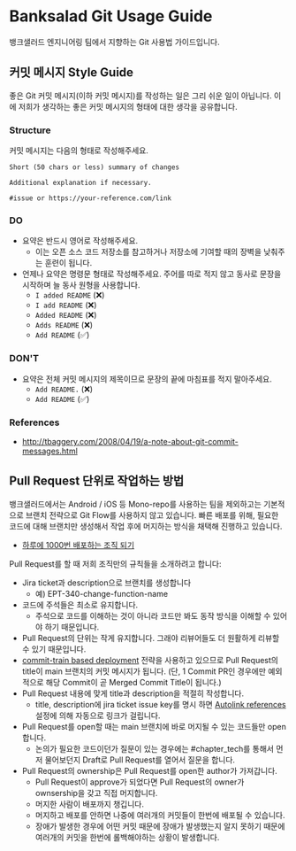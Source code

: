 # Banksalad Git Usage Guide

뱅크샐러드 엔지니어링 팀에서 지향하는 Git 사용법 가이드입니다.

## 커밋 메시지 Style Guide

좋은 Git 커밋 메시지(이하 커밋 메시지)를 작성하는 일은 그리 쉬운 일이 아닙니다. 이에 저희가 생각하는 좋은 커밋 메시지의 형태에 대한 생각을 공유합니다.

### Structure

커밋 메시지는 다음의 형태로 작성해주세요.

```
Short (50 chars or less) summary of changes

Additional explanation if necessary.

#issue or https://your-reference.com/link
```

### DO

- 요약은 반드시 영어로 작성해주세요.
    + 이는 오픈 소스 코드 저장소를 참고하거나 저장소에 기여할 때의 장벽을 낮춰주는 훈련이 됩니다.
- 언제나 요약은 명령문 형태로 작성해주세요. 주어를 따로 적지 않고 동사로 문장을 시작하며 늘 동사 원형을 사용합니다.
    + `I added README` (:x:)
    + `I add README` (:x:)
    + `Added README` (:x:)
    + `Adds README` (:x:)
    + `Add README` (:white_check_mark:)

### DON'T

- 요약은 전체 커밋 메시지의 제목이므로 문장의 끝에 마침표를 적지 말아주세요.
    + `Add README.` (:x:)
    + `Add README` (:white_check_mark:)

### References

- http://tbaggery.com/2008/04/19/a-note-about-git-commit-messages.html

## Pull Request 단위로 작업하는 방법

뱅크샐러드에서는 Android / iOS 등 Mono-repo를 사용하는 팀을 제외하고는 기본적으로 브랜치 전략으로 Git Flow를 사용하지 않고 있습니다. 빠른 배포를 위해, 필요한 코드에 대해 브랜치만 생성해서 작업 후에 머지하는 방식을 채택해 진행하고 있습니다.

- [하루에 1000번 배포하는 조직 되기](https://blog.banksalad.com/tech/become-an-organization-that-deploys-1000-times-a-day/)

Pull Request를 할 때 저희 조직만의 규칙들을 소개하려고 합니다:

- Jira ticket과 description으로 브랜치를 생성합니다
    - 예) EPT-340-change-function-name
- 코드에 주석들은 최소로 유지합니다.
    - 주석으로 코드를 이해하는 것이 아니라 코드만 봐도 동작 방식을 이해할 수 있어야 하기 때문입니다.
- Pull Request의 단위는 작게 유지합니다. 그래야 리뷰어들도 더 원활하게 리뷰할 수 있기 때문입니다.
- [commit-train based deployment](https://blog.banksalad.com/tech/become-an-organization-that-deploys-1000-times-a-day/?gclid=Cj0KCQiA3NX_BRDQARIsALA3fIJ1dXP9Btp4Jqkze2iTPbMh2W3hlXi6ORJJsXBPvkX-d3jSDmGacx4aAphzEALw_wcB#lightweight-branching-model)
  전략을 사용하고 있으므로 Pull Request의 title이 main 브랜치의 커밋 메시지가 됩니다.
  (단, 1 Commit PR인 경우에만 예외적으로 해당 Commit이 곧 Merged Commit Title이 됩니다.)
- Pull Request 내용에 맞게 title과 description을 적절히 작성합니다.
    - title, description에 jira ticket issue key를 명시
      하면 [Autolink references](https://docs.github.com/en/github/administering-a-repository/configuring-autolinks-to-reference-external-resources)
      설정에 의해 자동으로 링크가 걸립니다.
- Pull Request를 open할 때는 main 브랜치에 바로 머지될 수 있는 코드들만 open합니다.
    - 논의가 필요한 코드이던가 질문이 있는 경우에는 #chapter_tech를 통해서 먼저 물어보던지 Draft로 Pull Request를 열어서 질문을 합니다.
- Pull Request의 ownership은 Pull Request를 open한 author가 가져갑니다.
    - Pull Request이 approve가 되었다면 Pull Request의 owner가 ownsership을 갖고 직접 머지합니다.
    - 머지한 사람이 배포까지 챙깁니다.
    - 머지하고 배포를 안하면 나중에 여러개의 커밋들이 한번에 배포될 수 있습니다.
    - 장애가 발생한 경우에 어떤 커밋 때문에 장애가 발생했는지 알지 못하기 때문에 여러개의 커밋을 한번에 롤백해야하는 상황이 발생합니다.
